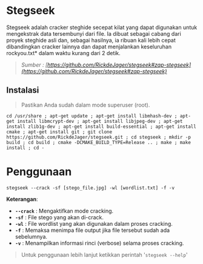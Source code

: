 # Stegseek 

Stegseek adalah cracker steghide secepat kilat yang dapat digunakan untuk mengekstrak data tersembunyi dari file. Ia dibuat sebagai cabang dari proyek steghide asli dan, sebagai hasilnya, ia ribuan kali lebih cepat dibandingkan cracker lainnya dan dapat menjalankan keseluruhan rockyou.txt* dalam waktu kurang dari 2 detik.

> _Sumber : [https://github.com/RickdeJager/stegseek#zap-stegseek](https://github.com/RickdeJager/stegseek#zap-stegseek)_

## Instalasi 

> Pastikan Anda sudah dalam mode superuser (root).

```
cd /usr/share ; apt-get update ; apt-get install libmhash-dev ; apt-get install libmcrypt-dev ; apt-get install libjpeg-dev ; apt-get install zlib1g-dev ; apt-get install build-essential ; apt-get install cmake ; apt-get install git ; git clone https://github.com/RickdeJager/stegseek.git ; cd stegseek ; mkdir -p build ; cd build ; cmake -DCMAKE_BUILD_TYPE=Release .. ; make ; make install ; cd -
```

# Penggunaan 

```
stegseek --crack -sf [stego_file.jpg] -wl [wordlist.txt] -f -v
```

**Keterangan**:

- **`--crack`** : Mengaktifkan mode cracking. 
- **`-sf`** : File stego yang akan di-crack.
- **`-wl`** : File wordlist yang akan digunakan dalam proses cracking.
- **`-f`** : Memaksa menimpa file output jika file tersebut sudah ada sebelumnya.
- **`-v`** : Menampilkan informasi rinci (verbose) selama proses cracking.

> Untuk penggunaan lebih lanjut ketikkan perintah '`stegseek --help`'

